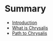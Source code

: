 # Summary

- [Introduction](./introduction.md)
- [What is Chrysalis](./what_is_chrysalis.md)
- [Path to Chrysalis](./path_to_chrysalis.md)
